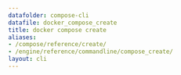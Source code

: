 ```yaml
---
datafolder: compose-cli
datafile: docker_compose_create
title: docker compose create
aliases:
- /compose/reference/create/
- /engine/reference/commandline/compose_create/
layout: cli
---
```


<!--
Sorry, but the contents of this page are automatically generated from
Docker's source code. If you want to suggest a change to the text that appears
here, you'll need to find the string by searching this repo:
https://github.com/docker/compose
-->
